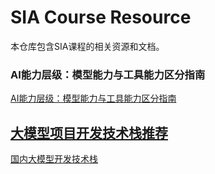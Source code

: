 # SIA Course Resource

本仓库包含SIA课程的相关资源和文档。

### AI能力层级：模型能力与工具能力区分指南

[AI能力层级：模型能力与工具能力区分指南](https://gilded-lamington-a874ad.netlify.app/)

## [大模型项目开发技术栈推荐](https://ucoj8wlzhm.feishu.cn/docx/JhZWdtRYuoBojOx4WqtcxbJvnig)

[国内大模型开发技术栈](https://harmonious-crepe-b20792.netlify.app/)
